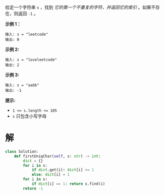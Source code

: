 给定一个字符串 `s` ，找到 *它的第一个不重复的字符，并返回它的索引* 。如果不存在，则返回 `-1` 。

 

**示例 1：**

```
输入: s = "leetcode"
输出: 0
```

**示例 2:**

```
输入: s = "loveleetcode"
输出: 2
```

**示例 3:**

```
输入: s = "aabb"
输出: -1
```

 

**提示:**

- `1 <= s.length <= 105`
- `s` 只包含小写字母

# 解

```python
class Solution:
    def firstUniqChar(self, s: str) -> int:
        dict = {}
        for i in s:
            if dict.get(i): dict[i] += 1
            else: dict[i] = 1
        for i in s:
            if dict[i] == 1: return s.find(i)
        return -1
```

